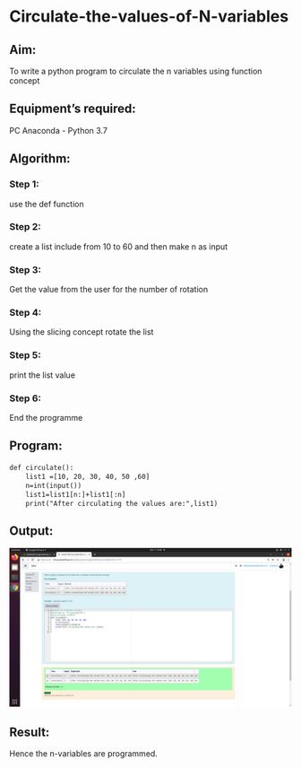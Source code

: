 # Circulate-the-values-of-N-variables
## Aim:
To write a python program to circulate the n variables using function concept
## Equipment’s required:
PC
Anaconda - Python 3.7
## Algorithm: 
### Step 1: 
use the def function

### Step 2: 
create a list include from 10 to 60 and then make n as input 

### Step 3: 
Get the value from the user for the number of rotation

### Step 4: 
Using the slicing concept rotate the list

### Step 5: 
print the list value

### Step 6: 
End the programme

## Program:
~~~
def circulate():
    list1 =[10, 20, 30, 40, 50 ,60]
    n=int(input())
    list1=list1[n:]+list1[:n]
    print("After circulating the values are:",list1)
~~~

## Output:
![github](./thiru.png)

## Result:
Hence the n-variables are programmed.
